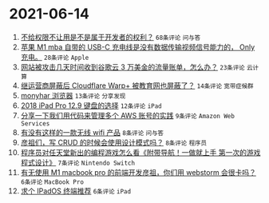 # 2021-06-14

1. [不给权限不让用是不是属于开发者的权利？](https://www.v2ex.com/t/783290) `68条评论` `问与答`
1. [苹果 M1 mba 自带的 USB-C 充电线是没有数据传输视频信号能力的， Only 充电。](https://www.v2ex.com/t/783293) `28条评论` `Apple`
1. [网站被攻击几天时间收到谷歌云 3 万美金的流量账单，怎么办？](https://www.v2ex.com/t/783287) `23条评论` `云计算`
1. [继运营商屏蔽后 Cloudflare Warp+ 被教育网也屏蔽了？](https://www.v2ex.com/t/783276) `14条评论` `宽带症候群`
1. [monyhar 浏览器](https://www.v2ex.com/t/783294) `13条评论` `分享发现`
1. [2018 iPad Pro 12.9 键盘的选择](https://www.v2ex.com/t/783288) `12条评论` `iPad`
1. [分享一下我们用代码来管理多个 AWS 账号的实践](https://www.v2ex.com/t/783289) `9条评论` `Amazon Web Services`
1. [有没有这样的一款无线 wifi 产品](https://www.v2ex.com/t/783306) `8条评论` `问与答`
1. [彦祖们，写 CRUD 的时候会使用设计模式吗？](https://www.v2ex.com/t/783300) `8条评论` `程序员`
1. [程序员对任天堂新出的编程游戏怎么看《附带导航！一做就上手 第一次的游戏程式设计》](https://www.v2ex.com/t/783279) `7条评论` `Nintendo Switch`
1. [有无使用 M1 macbook pro 的前端开发彦祖，你们用 webstorm 会很卡吗？](https://www.v2ex.com/t/783313) `6条评论` `MacBook Pro`
1. [求个 IPadOS 终端推荐](https://www.v2ex.com/t/783299) `6条评论` `iPad`
